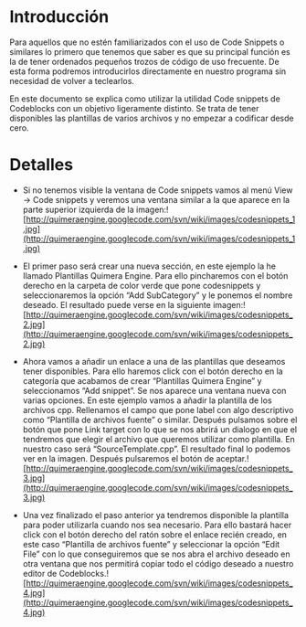 # Introducción #

Para aquellos que no estén familiarizados con el uso de Code Snippets o similares lo primero que tenemos que saber es que su  principal función es la de tener ordenados pequeños trozos de código de uso frecuente. De esta forma podremos introducirlos directamente en nuestro programa sin necesidad de volver a teclearlos.

En este documento se explica como utilizar la utilidad Code snippets de Codeblocks con un objetivo ligeramente distinto. Se trata de tener disponibles las plantillas de varios archivos y no empezar a codificar desde cero.

# Detalles #

  * Si no tenemos visible la ventana de Code snippets vamos al menú View → Code snippets y veremos una ventana similar a la que aparece en la parte superior izquierda de la imagen:![http://quimeraengine.googlecode.com/svn/wiki/images/codesnippets_1.jpg](http://quimeraengine.googlecode.com/svn/wiki/images/codesnippets_1.jpg)

  * El primer paso será crear una nueva sección, en este ejemplo la he llamado Plantillas Quimera Engine. Para ello pincharemos con el botón derecho en la carpeta de color verde que pone codesnippets y seleccionaremos la opción “Add SubCategory” y le ponemos el nombre deseado. El resultado puede verse en la siguiente imagen:![http://quimeraengine.googlecode.com/svn/wiki/images/codesnippets_2.jpg](http://quimeraengine.googlecode.com/svn/wiki/images/codesnippets_2.jpg)

  * Ahora vamos a añadir un enlace a una de las plantillas que deseamos tener disponibles. Para ello haremos click con el botón derecho en la categoría que acabamos de crear “Plantillas Quimera Engine” y seleccionamos “Add snippet”. Se nos aparece una ventana nueva con varias opciones. En este ejemplo vamos a añadir la plantilla de los archivos cpp. Rellenamos el campo que pone label con algo descriptivo como “Plantilla de archivos fuente” o similar. Después pulsamos sobre el botón que pone Link target con lo que se nos abrirá un dialogo en que el tendremos que elegir el archivo que queremos utilizar como plantilla. En nuestro caso será “SourceTemplate.cpp”. El resultado final lo podemos ver en la imagen. Después pulsaremos el botón de aceptar.![http://quimeraengine.googlecode.com/svn/wiki/images/codesnippets_3.jpg](http://quimeraengine.googlecode.com/svn/wiki/images/codesnippets_3.jpg)

  * Una vez finalizado el paso anterior ya tendremos disponible la plantilla para poder utilizarla cuando nos sea necesario. Para ello bastará hacer click con el botón derecho del ratón sobre el enlace recién creado, en este caso “Plantilla de archivos fuente” y seleccionar la opción “Edit File” con lo que conseguiremos que se nos abra el archivo deseado en otra ventana que nos permitirá copiar todo el código deseado a nuestro editor de Codeblocks.![http://quimeraengine.googlecode.com/svn/wiki/images/codesnippets_4.jpg](http://quimeraengine.googlecode.com/svn/wiki/images/codesnippets_4.jpg)